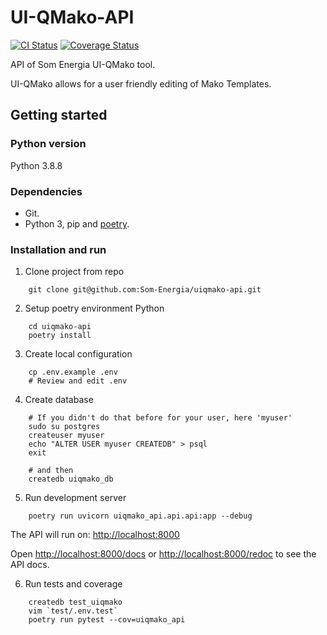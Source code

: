 # UI-QMako-API

[![CI Status](https://github.com/Som-Energia/uiqmako-api/actions/workflows/integration_config.yml/badge.svg)](https://github.com/Som-Energia/uiqmako-api/actions/workflows/integration_config.yml)
[![Coverage Status](https://coveralls.io/repos/github/Som-Energia/uiqmako-api/badge.svg?branch=master)](https://coveralls.io/github/Som-Energia/uiqmako-api?branch=master)


API of Som Energia UI-QMako tool.

UI-QMako allows for a user friendly editing of Mako Templates.

## Getting started
### Python version

Python 3.8.8

### Dependencies

* Git.
* Python 3, pip and [poetry](https://python-poetry.org/).

### Installation and run

1. Clone project from repo
```
    git clone git@github.com:Som-Energia/uiqmako-api.git
```
2. Setup poetry environment Python
```
    cd uiqmako-api
    poetry install
```
3. Create local configuration
```
    cp .env.example .env
    # Review and edit .env
```
4. Create database
```
    # If you didn't do that before for your user, here 'myuser'
    sudo su postgres
    createuser myuser
    echo "ALTER USER myuser CREATEDB" > psql
    exit

    # and then
    createdb uiqmako_db
```
5. Run development server
```
    poetry run uvicorn uiqmako_api.api.api:app --debug
```

The API will run on: [http://localhost:8000](http://localhost:8000)

Open [http://localhost:8000/docs](http://localhost:8000/docs) or [http://localhost:8000/redoc](http://localhost:8000/redoc) to see the API docs.

6. Run tests  and coverage

```
    createdb test_uiqmako
    vim `test/.env.test`
    poetry run pytest --cov=uiqmako_api
```
